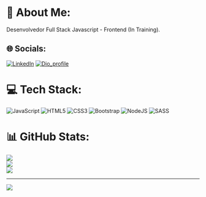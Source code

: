 # 💫 About Me:

Desenvolvedor Full Stack Javascript - Frontend (In Training).

## 🌐 Socials:

[![LinkedIn](https://img.shields.io/badge/LinkedIn-%230077B5.svg?logo=linkedin&logoColor=white)](https://www.linkedin.com/in/mdanieldantas/) [![Dio_profile](https://img.shields.io/badge/Dio_Profile-%230077B5.svg?=linkedin&logoColor=fff)](https://www.dio.me/users/contatomarcosdgomes)

# 💻 Tech Stack:

![JavaScript](https://img.shields.io/badge/javascript-%23323330.svg?style=flat&logo=javascript&logoColor=%23F7DF1E) ![HTML5](https://img.shields.io/badge/html5-%23E34F26.svg?style=flat&logo=html5&logoColor=white) ![CSS3](https://img.shields.io/badge/css3-%231572B6.svg?style=flat&logo=css3&logoColor=white) ![Bootstrap](https://img.shields.io/badge/bootstrap-%23563D7C.svg?style=flat&logo=bootstrap&logoColor=white) ![NodeJS](https://img.shields.io/badge/node.js-6DA55F?style=flat&logo=node.js&logoColor=white) ![SASS](https://img.shields.io/badge/SASS-hotpink.svg?style=flat&logo=SASS&logoColor=white)

# 📊 GitHub Stats:

![](https://github-readme-stats.vercel.app/api?username=mdanieldantas&theme=dark&hide_border=false&include_all_commits=true&count_private=false)<br/>
![](https://github-readme-streak-stats.herokuapp.com/?user=mdanieldantas&theme=dark&hide_border=false)<br/>
![](https://github-readme-stats.vercel.app/api/top-langs/?username=mdanieldantas&theme=dark&hide_border=false&include_all_commits=true&count_private=false&layout=compact)

---

[![](https://visitcount.itsvg.in/api?id=mdanieldantas&icon=0&color=0)](https://visitcount.itsvg.in)

<!-- Proudly created with GPRM ( https://gprm.itsvg.in ) -->

